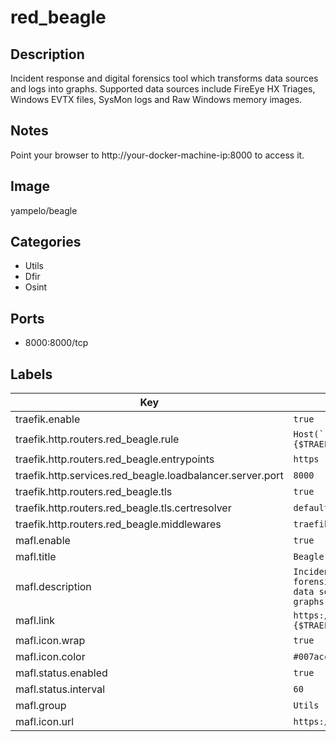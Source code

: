 # red_beagle

## Description
Incident response and digital forensics tool which transforms data sources and logs into graphs. Supported data sources include FireEye HX Triages, Windows EVTX files, SysMon logs and Raw Windows memory images.

## Notes
Point your browser to http://your\-docker\-machine\-ip:8000 to access it.

## Image
yampelo/beagle

## Categories
- Utils
- Dfir
- Osint

## Ports
- 8000:8000/tcp

## Labels
| Key | Value |
|-----|-------|
| traefik.enable | ```true``` |
| traefik.http.routers.red_beagle.rule | ```Host(`red_beagle.{$TRAEFIK_INGRESS_DOMAIN}`)``` |
| traefik.http.routers.red_beagle.entrypoints | ```https``` |
| traefik.http.services.red_beagle.loadbalancer.server.port | ```8000``` |
| traefik.http.routers.red_beagle.tls | ```true``` |
| traefik.http.routers.red_beagle.tls.certresolver | ```default``` |
| traefik.http.routers.red_beagle.middlewares | ```traefik-forward-auth``` |
| mafl.enable | ```true``` |
| mafl.title | ```Beagle``` |
| mafl.description | ```Incident response and digital forensics tool which transforms data sources and logs into graphs.``` |
| mafl.link | ```https://red_beagle.{$TRAEFIK_INGRESS_DOMAIN}``` |
| mafl.icon.wrap | ```true``` |
| mafl.icon.color | ```#007acc``` |
| mafl.status.enabled | ```true``` |
| mafl.status.interval | ```60``` |
| mafl.group | ```Utils``` |
| mafl.icon.url | ```https://i.imgur.com/QDBYkY1.jpg``` |

